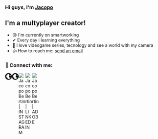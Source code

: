 ### Hi guys, I'm [Jacopo](https://jackfotofilm.weebly.com/)

## I'm a multyplayer creator!

- 😢 I'm currently on smartworking
- ✔ Every day i learning everything
- 🤔 I love videogame series, tecnology and see a world with my camera
- 👍 How to reach me: [send an email](bertin.jacopo@gmail.com)

### 🛂 Connect with me:

[<img align="left" alt="SITO PROFESSIONALE - WEEBLY" width="22px" src="https://raw.githubusercontent.com/iconic/open-iconic/master/svg/globe.svg">](https://jackfotofilm.weebly.com/)
[<img align="left" alt="SITO PROFESSIONALE - WEBSITE X5" width="22px" src="https://raw.githubusercontent.com/iconic/open-iconic/master/svg/globe.svg">](https://www.fotoeventi-milano.it/)
[<img align="left" alt="Jacopo Bertin | INSTAGRAM" width="22px" src="https://cdn.jsdelivr.net/npm/simple-icons@v3/icons/instagram.svg">](https://www.instagram.com/jackiebert/)
[<img align="left" alt="Jacopo Bertin | LINKEDIN" width="22px" src="https://cdn.jsdelivr.net/npm/simple-icons@v3/icons/linkedin.svg">](https://www.linkedin.com/in/jacopo-bertin-a21505b3/)
[<img align="left" alt="Jacopo Bertin | ADOBE" width="22px" src="https://cdn.jsdelivr.net/npm/simple-icons@3.13.0/icons/adobe.svg">](https://www.behance.net/jacopobertin/)